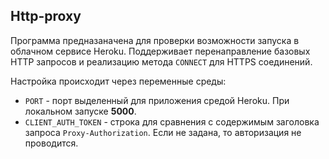 ﻿## Http-proxy

Программа предназаначена для проверки возможности запуска в облачном сервисе Heroku.
Поддерживает перенаправление базовых HTTP запросов и реализацию метода `CONNECT` для HTTPS соединений.

Настройка происходит через переменные среды:

- `PORT` - порт выделенный для приложения средой Heroku. При локальном запуске **5000**.
- `CLIENT_AUTH_TOKEN` - строка для сравнения с содержимым заголовка запроса `Proxy-Authorization`. Если не задана, то авторизация не проводится.
